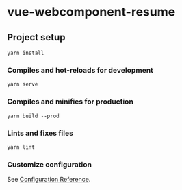 # vue-webcomponent-resume

## Project setup
```
yarn install
```

### Compiles and hot-reloads for development
```
yarn serve
```

### Compiles and minifies for production
```
yarn build --prod
```

### Lints and fixes files
```
yarn lint
```

### Customize configuration
See [Configuration Reference](https://cli.vuejs.org/config/).
